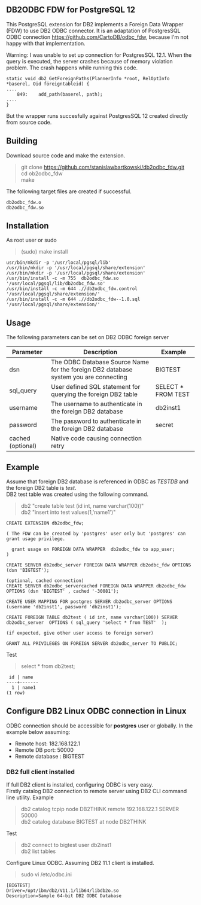 ## DB2ODBC FDW for PostgreSQL 12

This PostgreSQL extension for DB2 implements a Foreign Data Wrapper (FDW) to use DB2 ODBC connector. It is an adaptation of PostgresSQL ODBC connection https://github.com/CartoDB/odbc_fdw, because I'm not happy with that implementation.

Warning: I was unable to set up connection for PostgresSQL 12.1. When the query is executed, the server crashes because of memory violation problem. The crash happens while running this code.
```
static void db2_GetForeignPaths(PlannerInfo *root, RelOptInfo *baserel, Oid foreigntableid) {
....
    849:    add_path(baserel, path);
....    
}

```
But the wrapper runs succesfully against PostgresSQL 12 created directly from source code.

## Building

Download source code and make the extension. <br>

> git clone https://github.com/stanislawbartkowski/db2odbc_fdw.git<br>
> cd ob2odbc_fdw<br>
> make<br>

The following target files are created if successful.
```
db2odbc_fdw.o
db2odbc_fdw.so
```
## Installation

As root user or sudo<br>
> (sudo) make install<br>
```
usr/bin/mkdir -p '/usr/local/pgsql/lib'
/usr/bin/mkdir -p '/usr/local/pgsql/share/extension'
/usr/bin/mkdir -p '/usr/local/pgsql/share/extension'
/usr/bin/install -c -m 755  db2odbc_fdw.so '/usr/local/pgsql/lib/db2odbc_fdw.so'
/usr/bin/install -c -m 644 .//db2odbc_fdw.control '/usr/local/pgsql/share/extension/'
/usr/bin/install -c -m 644 .//db2odbc_fdw--1.0.sql  '/usr/local/pgsql/share/extension/'
```
## Usage

The following parameters can be set on DB2 ODBC foreign server<br>

| Parameter | Description | Example
|---|---|--|
| dsn | The ODBC Database Source Name for the foreign DB2 database system you are connecting | BIGTEST
| sql_query | User defined SQL statement for querying the foreign DB2 table | SELECT * FROM TEST
| username | The username to authenticate in the foreign DB2 database | db2inst1
| password | The password to authenticate in the foreign DB2 database | secret
| cached (optional) | Native code causing connection retry | 

## Example 
Assume that foreign DB2 database is referenced in ODBC as *TESTDB* and the foreign DB2 table is *test*.<br>
DB2 test table was created using the following command.
> db2 "create table test (id int, name varchar(100))"<br>
> db2 "insert into test values(1,'name1')"<br>

```
CREATE EXTENSION db2odbc_fdw;

( The FDW can be created by 'postgres' user only but 'postgres' can grant usage privilege.

  grant usage on FOREIGN DATA WRAPPER  db2odbc_fdw to app_user;
)

CREATE SERVER db2odbc_server FOREIGN DATA WRAPPER db2odbc_fdw OPTIONS (dsn 'BIGTEST');

(optional, cached connection)
CREATE SERVER db2odbc_servercached FOREIGN DATA WRAPPER db2odbc_fdw OPTIONS (dsn 'BIGTEST' , cached '-30081');

CREATE USER MAPPING FOR postgres SERVER db2odbc_server OPTIONS (username 'db2inst1', password 'db2inst1');

CREATE FOREIGN TABLE db2test ( id int, name varchar(100)) SERVER db2odbc_server  OPTIONS ( sql_query 'select * from TEST'  );

(if expected, give other user access to foreign server)

GRANT ALL PRIVILEGES ON FOREIGN SERVER db2odbc_server TO PUBLIC;
```
Test
> select * from db2test;<br>
```
 id | name  
----+-------
  1 | name1
(1 row)

```
## Configure DB2 Linux ODBC connection in Linux
ODBC connection should be accessible for **postgres** user or globally. In the example below assuming:<br>
* Remote host: 182.168.122.1
* Remote DB port: 50000
* Remote database : BIGTEST

### DB2 full client installed
If full DB2 client is installed, configuring ODBC is very easy. <br>
Firstly catalog DB2 connection to remote server using DB2 CLI command line utility. Example<br>


> db2 catalog tcpip node DB2THINK remote 192.168.122.1 SERVER 50000 <br>
> db2 catalog database BIGTEST at node DB2THINK<br>

Test<br>

> db2 connect to bigtest user db2inst1<br>
> db2 list tables<br>

Configure Linux ODBC. Assuming DB2 11.1 client is installed.
> sudo vi /etc/odbc.ini
```
[BIGTEST]
Driver=/opt/ibm/db2/V11.1/lib64/libdb2o.so
Description=Sample 64-bit DB2 ODBC Database

```
